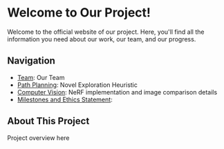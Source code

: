 # Welcome to Our Project!

Welcome to the official website of our project. Here, you'll find all the information you need about our work, our team, and our progress.

## Navigation

- [Team](team.md): Our Team
- [Path Planning](path-planning.md): Novel Exploration Heuristic
- [Computer Vision](computer-vision.md): NeRF implementation and image comparison details
- [Milestones and Ethics Statement](milestones-and-ethics-statement.md):

## About This Project

Project overview here
